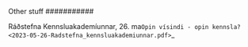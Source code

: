 Other stuff
###########

Ráðstefna Kennsluakademíunnar, 26. ma`Opin vísindi - opin kennsla? <2023-05-26-Radstefna_kennsluakademiunnar.pdf>`_

